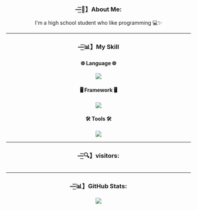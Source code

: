 <div align="center">
        <h3><b>—͟͞͞💫】About Me:</b></h3>
        <div>
          <p>I'm a high school student who like programming 💻✨</p>
        </div>
        <hr></hr>
        <h3><b>—͟͞͞📊】My Skill</b></h3>
        <div>
            <p>
                <h4>
        🌐 Language 🌐
                </h4>
                <a href="https://skillicons.dev">
                    <img src="https://skillicons.dev/icons?i=js,c,cpp,java,kotlin,py,html,css" />
                </a>
                <h4>
        🖥️ Framework 🖥️
                </h4>
                <a href="https://skillicons.dev">
                    <img src="https://skillicons.dev/icons?i=nodejs" />
                </a>
                <h4>
        🛠️ Tools 🛠️
                </h4>
                <a href="https://skillicons.dev">
                    <img src="https://skillicons.dev/icons?i=vscode,git,androidstudio,blender" />
                </a>
            </p>
        </div>
        <hr></hr>
        <h3><b>—͟͞͞🔍】visitors:</b></h3>
        <img src="https://count.getloli.com/get/@:anto426" alt="" />
        <hr></hr>
        <h3><b>—͟͞͞📊】GitHub Stats:</b></h3>
        <img src="https://gh-readme-profile.vercel.app/api?username=anto426&theme=dark&border_width=0&border_radius=20&title_color=ed14ae&text_color=ffffff&icon_color=ed14ae"/>

</div>

